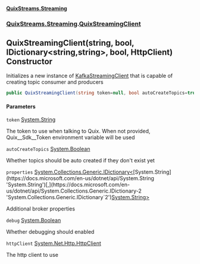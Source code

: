 #### [QuixStreams.Streaming](index.md 'index')
### [QuixStreams.Streaming](QuixStreams.Streaming.md 'QuixStreams.Streaming').[QuixStreamingClient](QuixStreamingClient.md 'QuixStreams.Streaming.QuixStreamingClient')

## QuixStreamingClient(string, bool, IDictionary<string,string>, bool, HttpClient) Constructor

Initializes a new instance of [KafkaStreamingClient](KafkaStreamingClient.md 'QuixStreams.Streaming.KafkaStreamingClient') that is capable of creating topic consumer and producers

```csharp
public QuixStreamingClient(string token=null, bool autoCreateTopics=true, System.Collections.Generic.IDictionary<string,string> properties=null, bool debug=false, System.Net.Http.HttpClient httpClient=null);
```
#### Parameters

<a name='QuixStreams.Streaming.QuixStreamingClient.QuixStreamingClient(string,bool,System.Collections.Generic.IDictionary_string,string_,bool,System.Net.Http.HttpClient).token'></a>

`token` [System.String](https://docs.microsoft.com/en-us/dotnet/api/System.String 'System.String')

The token to use when talking to Quix. When not provided, Quix__Sdk__Token environment variable will be used

<a name='QuixStreams.Streaming.QuixStreamingClient.QuixStreamingClient(string,bool,System.Collections.Generic.IDictionary_string,string_,bool,System.Net.Http.HttpClient).autoCreateTopics'></a>

`autoCreateTopics` [System.Boolean](https://docs.microsoft.com/en-us/dotnet/api/System.Boolean 'System.Boolean')

Whether topics should be auto created if they don't exist yet

<a name='QuixStreams.Streaming.QuixStreamingClient.QuixStreamingClient(string,bool,System.Collections.Generic.IDictionary_string,string_,bool,System.Net.Http.HttpClient).properties'></a>

`properties` [System.Collections.Generic.IDictionary&lt;](https://docs.microsoft.com/en-us/dotnet/api/System.Collections.Generic.IDictionary-2 'System.Collections.Generic.IDictionary`2')[System.String](https://docs.microsoft.com/en-us/dotnet/api/System.String 'System.String')[,](https://docs.microsoft.com/en-us/dotnet/api/System.Collections.Generic.IDictionary-2 'System.Collections.Generic.IDictionary`2')[System.String](https://docs.microsoft.com/en-us/dotnet/api/System.String 'System.String')[&gt;](https://docs.microsoft.com/en-us/dotnet/api/System.Collections.Generic.IDictionary-2 'System.Collections.Generic.IDictionary`2')

Additional broker properties

<a name='QuixStreams.Streaming.QuixStreamingClient.QuixStreamingClient(string,bool,System.Collections.Generic.IDictionary_string,string_,bool,System.Net.Http.HttpClient).debug'></a>

`debug` [System.Boolean](https://docs.microsoft.com/en-us/dotnet/api/System.Boolean 'System.Boolean')

Whether debugging should enabled

<a name='QuixStreams.Streaming.QuixStreamingClient.QuixStreamingClient(string,bool,System.Collections.Generic.IDictionary_string,string_,bool,System.Net.Http.HttpClient).httpClient'></a>

`httpClient` [System.Net.Http.HttpClient](https://docs.microsoft.com/en-us/dotnet/api/System.Net.Http.HttpClient 'System.Net.Http.HttpClient')

The http client to use